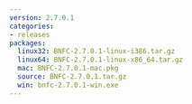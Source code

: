 ```yaml
---
version: 2.7.0.1
categories:
- releases
packages:
  linux32: BNFC-2.7.0.1-linux-i386.tar.gz
  linux64: BNFC-2.7.0.1-linux-x86_64.tar.gz
  mac: BNFC-2.7.0.1-mac.pkg
  source: BNFC-2.7.0.1.tar.gz
  win: bnfc-2.7.0.1-win.exe
---
```

